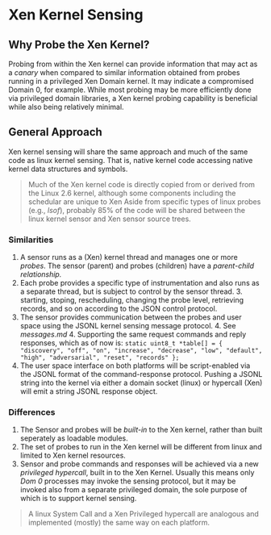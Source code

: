 # Xen Kernel Sensing
## Why Probe the Xen Kernel?
Probing from within the Xen kernel can provide information that may act as a _canary_ when compared to similar information obtained from probes running in a privileged Xen Domain kernel. It may indicate a compromised Domain 0, for example.
While most probing may be more efficiently done via privileged domain libraries, a Xen kernel probing capability is beneficial while also being relatively minimal.
## General Approach
Xen kernel sensing will share the same approach and much of the same code as linux kernel sensing. That is, native kernel code accessing native kernel data structures and symbols.
> Much of the Xen kernel code is directly copied from or derived from the Linux 2.6 kernel, although some components including the schedular are unique to Xen
> Aside from specific types of linux probes (e.g., _lsof_), probably 85% of the code will be shared between the linux kernel sensor and Xen sensor source trees.

### Similarities
1. A sensor runs as a (Xen) kernel thread and manages one or more _probes_. The sensor (parent) and probes (children) have a _parent-child relationship._
2. Each probe provides a specific type of instrumentation and also runs as a separate thread, but is subject to control by the sensor thread.
	3. starting, stoping, rescheduling, changing the probe level, retrieving records, and so on according to the JSON control protocol.
3. The sensor provides communication between the probes and user space using the JSONL kernel sensing message protocol.
	4. See _messages.md_
	4. Supporting the same request commands and reply responses, which as of now is:
``static uint8_t *table[] = {
		"discovery",
		"off",
		"on",
		"increase",
		"decrease",
		"low",
		"default",
		"high",
		"adversarial",
		"reset",
		"records"
	};``
4. The user space interface on both platforms will be script-enabled via the JSONL format of the command-response protocol. Pushing a JSONL string into the kernel via either a  domain socket (linux) or hypercall (Xen) will emit a string JSONL response object.

### Differences
1. The Sensor and probes will be _built-in_ to the Xen kernel, rather than built seperately as loadable modules.
2. The set of probes to run in the Xen kernel will be different from linux and limited to Xen kernel resources.
3. Sensor and probe commands and responses will be achieved via a new _privileged hypercall_, built in to the Xen Kernel. Usually this means only _Dom 0_ processes may invoke the sensing protocol, but it may be invoked also from a separate privileged domain, the sole purpose of which is to support kernel sensing.
> A linux System Call and a Xen Privileged hypercall are analogous and implemented (mostly) the same way on each platform.
